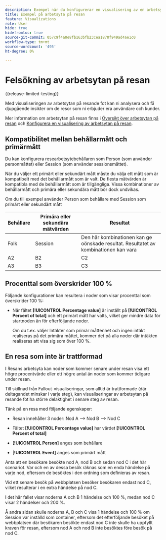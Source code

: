 ```yaml
---
description: Exempel när du konfigurerar en visualisering av en arbetsyta i en resa
title: Exempel på arbetsyta på resan
feature: Visualizations
role: User
hide: true
hidefromtoc: true
source-git-commit: 057c9f4a0e8fb163bfb23cea1870f949ad4ae1c0
workflow-type: tm+mt
source-wordcount: '495'
ht-degree: 0%

---
```


# Felsökning av arbetsytan på resan

{{release-limited-testing}}

Med visualiseringen av arbetsytan på resande fot kan ni analysera och få djupgående insikter om de resor som ni erbjuder era användare och kunder.

Mer information om arbetsytan på resan finns i [Översikt över arbetsytan på resan](/help/analysis-workspace/visualizations/journey-canvas/journey-canvas.md) och [Konfigurera en visualisering av arbetsytan på resan](/help/analysis-workspace/visualizations/journey-canvas/configure-journey-canvas.md).


## Kompatibilitet mellan behållarmått och primärmått

Du kan konfigurera researbetsytebehållaren som Person (som använder personmåttet) eller Session (som använder sessionsmåttet).

När du väljer ett primärt eller sekundärt mått måste du välja ett mått som är kompatibelt med det behållarmått som är valt. De flesta mätvärden är kompatibla med de behållarmått som är tillgängliga. Vissa kombinationer av behållarmått och primära eller sekundära mått bör dock undvikas.

Om du till exempel använder Person som behållare med Session som primärt eller sekundärt mått


| Behållare | Primära eller sekundära mätvärden | Resultat |
|---------|----------|---------|
| Folk | Session | Den här kombinationen kan ge oönskade resultat. Resultatet av kombinationen kan vara |
| A2 | B2 | C2 |
| A3 | B3 | C3 |


## Procenttal som överskrider 100 %

Följande konfigurationer kan resultera i noder som visar procenttal som överskrider 100 %:

* När fältet **[!UICONTROL Percentage value]** är inställt på **[!UICONTROL Percent of total]** och ett primärt mått har valts, vilket ger mindre data för startnoden än för efterföljande noder.

  Om du t.ex. väljer Intäkter som primär måttenhet och ingen intäkt realiseras på det primära måttet, kommer det på alla noder där intäkten realiseras att visa sig som över 100 %.


## En resa som inte är trattformad

I Resans arbetsyta kan noder som kommer senare under resan visa ett högre procentvärde eller ett högre antal än noder som kommer tidigare under resan.

Till skillnad från Fallout-visualiseringar, som alltid är trattformade (där deltagandet minskar i varje steg), kan visualiseringar av arbetsytan på resande fot ha större delaktighet i senare steg av resan.

Tänk på en resa med följande egenskaper:

* Resan innehåller 3 noder: Nod A —> Nod B —> Nod C

* Fältet **[!UICONTROL Percentage value]** har värdet **[!UICONTROL Percent of total]**

* **[!UICONTROL Person]** anges som behållare

* **[!UICONTROL Event]** anges som primärt mått

Anta att en besökare besökte nod A, nod B och sedan nod C i det här scenariot. Var och en av dessa besök räknas som en enda händelse på varje nod, eftersom de besöktes i den ordning som definieras av resan.

Vid ett senare besök på webbplatsen besöker besökaren endast nod C, vilket resulterar i en extra händelse på nod C.

I det här fallet visar noderna A och B 1 händelse och 100 %, medan nod C visar 2 händelser och 200 %.

Å andra sidan skulle noderna A, B och C visa 1 händelse och 100 % om Session var inställd som container, eftersom det efterföljande besöket på webbplatsen där besökaren besökte endast nod C inte skulle ha uppfyllt kraven för resan, eftersom nod A och nod B inte besöktes före besök på nod C.
